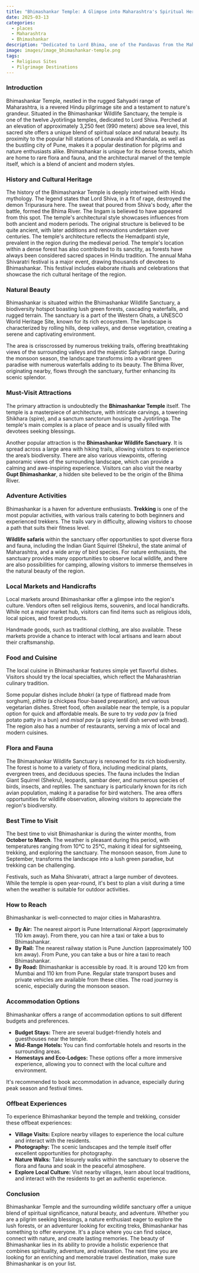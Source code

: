 ```yaml
---
title: "Bhimashankar Temple: A Glimpse into Maharashtra's Spiritual Heritage"
date: 2025-03-13
categories:
  - places
  - Maharashtra
  - Bhimashankar
description: "Dedicated to Lord Bhima, one of the Pandavas from the Mahabharata, the Bhimashankar Temple is a significant site in Pune district, Maharashtra. Known for its unique architecture with intricate carvings, it offers a glimpse into India's spiritual heritage and historical significance, attracting both pilgrims and tourists."
image: images/image_bhimashankar-temple.png
tags: 
  - Religious Sites
  - Pilgrimage Destinations
---
```



### **Introduction**

Bhimashankar Temple, nestled in the rugged Sahyadri range of Maharashtra, is a revered Hindu pilgrimage site and a testament to nature's grandeur. Situated in the Bhimashankar Wildlife Sanctuary, the temple is one of the twelve Jyotirlinga temples, dedicated to Lord Shiva. Perched at an elevation of approximately 3,250 feet (990 meters) above sea level, this sacred site offers a unique blend of spiritual solace and natural beauty. Its proximity to the popular hill stations of Lonavala and Khandala, as well as the bustling city of Pune, makes it a popular destination for pilgrims and nature enthusiasts alike. Bhimashankar is unique for its dense forests, which are home to rare flora and fauna, and the architectural marvel of the temple itself, which is a blend of ancient and modern styles.

### **History and Cultural Heritage**

The history of the Bhimashankar Temple is deeply intertwined with Hindu mythology. The legend states that Lord Shiva, in a fit of rage, destroyed the demon Tripurasura here. The sweat that poured from Shiva's body, after the battle, formed the Bhima River. The lingam is believed to have appeared from this spot. The temple's architectural style showcases influences from both ancient and modern periods. The original structure is believed to be quite ancient, with later additions and renovations undertaken over centuries. The temple's architecture reflects the Hemadpanti style, prevalent in the region during the medieval period. The temple's location within a dense forest has also contributed to its sanctity, as forests have always been considered sacred spaces in Hindu tradition. The annual Maha Shivaratri festival is a major event, drawing thousands of devotees to Bhimashankar. This festival includes elaborate rituals and celebrations that showcase the rich cultural heritage of the region.

### **Natural Beauty**

Bhimashankar is situated within the Bhimashankar Wildlife Sanctuary, a biodiversity hotspot boasting lush green forests, cascading waterfalls, and rugged terrain. The sanctuary is a part of the Western Ghats, a UNESCO World Heritage Site, known for its rich ecosystem. The landscape is characterized by rolling hills, deep valleys, and dense vegetation, creating a serene and captivating environment.



The area is crisscrossed by numerous trekking trails, offering breathtaking views of the surrounding valleys and the majestic Sahyadri range. During the monsoon season, the landscape transforms into a vibrant green paradise with numerous waterfalls adding to its beauty. The Bhima River, originating nearby, flows through the sanctuary, further enhancing its scenic splendor.

### **Must-Visit Attractions**

The primary attraction is undoubtedly the **Bhimashankar Temple** itself.  The temple is a masterpiece of architecture, with intricate carvings, a towering Shikhara (spire), and a sanctum sanctorum housing the Jyotirlinga. The temple's main complex is a place of peace and is usually filled with devotees seeking blessings.

Another popular attraction is the **Bhimashankar Wildlife Sanctuary**. It is spread across a large area with hiking trails, allowing visitors to experience the area’s biodiversity. There are also various viewpoints, offering panoramic views of the surrounding landscape, which can provide a calming and awe-inspiring experience. Visitors can also visit the nearby **Gupt Bhimashankar**, a hidden site believed to be the origin of the Bhima River.

### **Adventure Activities**

Bhimashankar is a haven for adventure enthusiasts. **Trekking** is one of the most popular activities, with various trails catering to both beginners and experienced trekkers. The trails vary in difficulty, allowing visitors to choose a path that suits their fitness level. 

**Wildlife safaris** within the sanctuary offer opportunities to spot diverse flora and fauna, including the Indian Giant Squirrel (Shekru), the state animal of Maharashtra, and a wide array of bird species. For nature enthusiasts, the sanctuary provides many opportunities to observe local wildlife, and there are also possibilities for camping, allowing visitors to immerse themselves in the natural beauty of the region.

### **Local Markets and Handicrafts**

Local markets around Bhimashankar offer a glimpse into the region's culture. Vendors often sell religious items, souvenirs, and local handicrafts. While not a major market hub, visitors can find items such as religious idols, local spices, and forest products.



Handmade goods, such as traditional clothing, are also available. These markets provide a chance to interact with local artisans and learn about their craftsmanship.

### **Food and Cuisine**

The local cuisine in Bhimashankar features simple yet flavorful dishes. Visitors should try the local specialties, which reflect the Maharashtrian culinary tradition.



Some popular dishes include *bhakri* (a type of flatbread made from sorghum), *pithla* (a chickpea flour-based preparation), and various vegetarian dishes. Street food, often available near the temple, is a popular option for quick and affordable meals. Be sure to try *vada pav* (a fried potato patty in a bun) and *misal pav* (a spicy lentil dish served with bread). The region also has a number of restaurants, serving a mix of local and modern cuisines.

### **Flora and Fauna**

The Bhimashankar Wildlife Sanctuary is renowned for its rich biodiversity. The forest is home to a variety of flora, including medicinal plants, evergreen trees, and deciduous species. The fauna includes the Indian Giant Squirrel (Shekru), leopards, sambar deer, and numerous species of birds, insects, and reptiles.  The sanctuary is particularly known for its rich avian population, making it a paradise for bird watchers. The area offers opportunities for wildlife observation, allowing visitors to appreciate the region's biodiversity.

### **Best Time to Visit**

The best time to visit Bhimashankar is during the winter months, from **October to March**. The weather is pleasant during this period, with temperatures ranging from 10°C to 25°C, making it ideal for sightseeing, trekking, and exploring the sanctuary. The monsoon season, from June to September, transforms the landscape into a lush green paradise, but trekking can be challenging.



Festivals, such as Maha Shivaratri, attract a large number of devotees. While the temple is open year-round, it's best to plan a visit during a time when the weather is suitable for outdoor activities.

### **How to Reach**

Bhimashankar is well-connected to major cities in Maharashtra.

*   **By Air:** The nearest airport is Pune International Airport (approximately 110 km away). From there, you can hire a taxi or take a bus to Bhimashankar.
*   **By Rail:** The nearest railway station is Pune Junction (approximately 100 km away). From Pune, you can take a bus or hire a taxi to reach Bhimashankar.
*   **By Road:** Bhimashankar is accessible by road. It is around 120 km from Mumbai and 110 km from Pune. Regular state transport buses and private vehicles are available from these cities. The road journey is scenic, especially during the monsoon season.



### **Accommodation Options**

Bhimashankar offers a range of accommodation options to suit different budgets and preferences.

*   **Budget Stays:** There are several budget-friendly hotels and guesthouses near the temple.
*   **Mid-Range Hotels:** You can find comfortable hotels and resorts in the surrounding areas.
*   **Homestays and Eco-Lodges:** These options offer a more immersive experience, allowing you to connect with the local culture and environment.



It's recommended to book accommodation in advance, especially during peak season and festival times.

### **Offbeat Experiences**

To experience Bhimashankar beyond the temple and trekking, consider these offbeat experiences:

*   **Village Visits:** Explore nearby villages to experience the local culture and interact with the residents.
*   **Photography:** The scenic landscapes and the temple itself offer excellent opportunities for photography.
*   **Nature Walks:** Take leisurely walks within the sanctuary to observe the flora and fauna and soak in the peaceful atmosphere.
*   **Explore Local Culture:** Visit nearby villages, learn about local traditions, and interact with the residents to get an authentic experience.

### **Conclusion**

Bhimashankar Temple and the surrounding wildlife sanctuary offer a unique blend of spiritual significance, natural beauty, and adventure. Whether you are a pilgrim seeking blessings, a nature enthusiast eager to explore the lush forests, or an adventurer looking for exciting treks, Bhimashankar has something to offer everyone. It's a place where you can find solace, connect with nature, and create lasting memories. The beauty of Bhimashankar lies in its ability to provide a holistic experience that combines spirituality, adventure, and relaxation. The next time you are looking for an enriching and memorable travel destination, make sure Bhimashankar is on your list.


